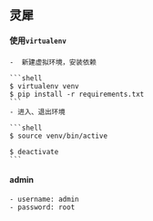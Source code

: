 ## 灵犀

#### 使用`virtualenv`
	-  新建虚拟环境，安装依赖
	
	```shell
	$ virtualenv venv
	$ pip install -r requirements.txt
	```
	- 进入、退出环境
	
	```shell
	$ source venv/bin/active
	
	$ deactivate
	```

#### admin

	- username: admin
	- password: root